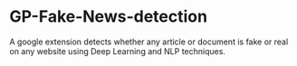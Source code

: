 # GP-Fake-News-detection
A google extension detects whether any article or document is fake or real on any website using Deep Learning and NLP techniques.

